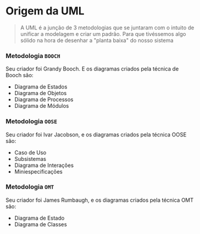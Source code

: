 # Origem da UML
> A UML é a junção de 3 metodologias que se juntaram com o intuito de unificar a modelagem e criar um padrão. Para que tivéssemos algo sólido na hora de desenhar a "planta baixa" do nosso sistema
### Metodologia `BOOCH`
Seu criador foi Grandy Booch. E os diagramas criados pela técnica de Booch são:
- Diagrama de Estados
- Diagrama de Objetos
- Diagrama de Processos
- Diagrama de Módulos
### Metodologia `OOSE`
Seu criador foi Ivar Jacobson, e os diagramas criados pela técnica OOSE são:
- Caso de Uso
- Subsistemas
- Diagrama de Interações
- Miniespecificações
### Metodologia `OMT`
Seu criador foi James Rumbaugh, e os diagramas criados pela técnica OMT são:
- Diagrama de Estado
- Diagrama de Classes